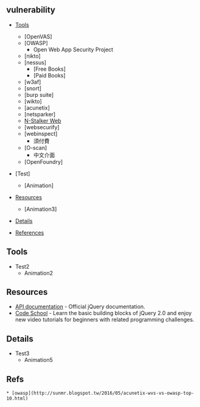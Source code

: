 ## vulnerability

* [Tools](#tools)
 	* [OpenVAS]
 	* [OWASP]
 		* Open Web App Security Project
    * [nikto]
    * [nessus]
        * [Free Books]
        * [Paid Books]
    * [w3af]
    * [snort]
    * [burp suite]
    * [wikto]
    * [acunetix]
    * [netsparker]
    * [N-Stalker Web](http://des13.com/news/news/527-websafe)
    * [websecurify]
    * [webinspect]
    	* 須付費
    * [O-scan]
    	* 中文介面
    * [OpenFoundry]
    	
    
    
    
    
* [Test]
    * [Animation]
* [Resources](#resources)
	* [Animation3]
* [Details](#details)

* [References](#refs)



## Tools
	
* Test2
    * Animation2


## Resources

* [API documentation](http://api.jquery.com/) - Official jQuery documentation.
* [Code School](https://www.codeschool.com/courses/try-jquery) - Learn the basic building blocks of jQuery 2.0 and enjoy new video tutorials for beginners with related programming challenges.

## Details
	
* Test3
    * Animation5

## Refs
	* [owasp](http://sunmr.blogspot.tw/2016/05/acunetix-wvs-vs-owasp-top-10.html)
